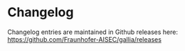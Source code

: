 <!--
SPDX-FileCopyrightText: AISEC Pentesting Team

SPDX-License-Identifier: CC0-1.0
-->

# Changelog

Changelog entries are maintained in Github releases here: https://github.com/Fraunhofer-AISEC/gallia/releases
